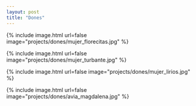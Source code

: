 ```yaml
---
layout: post
title: "Dones"
---
```


{% include image.html url=false image="projects/dones/mujer_florecitas.jpg" %}

{% include image.html url=false image="projects/dones/mujer_turbante.jpg" %}

{% include image.html url=false image="projects/dones/mujer_lirios.jpg" %}

{% include image.html url=false image="projects/dones/avia_magdalena.jpg" %}
